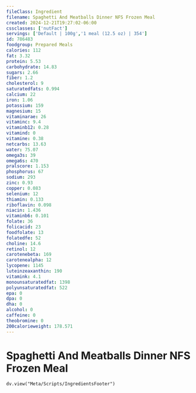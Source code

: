 ```yaml
---
fileClass: Ingredient
filename: Spaghetti And Meatballs Dinner NFS Frozen Meal
created: 2024-12-21T19:27:02-06:00
cssclasses: ['nutFact']
servings: ['Default | 100g','1 meal (12.5 oz) | 354']
id: 786483
foodgroup: Prepared Meals
calories: 112
fat: 3.32
protein: 5.53
carbohydrate: 14.83
sugars: 2.66
fiber: 1.2
cholesterol: 9
saturatedfats: 0.994
calcium: 22
iron: 1.06
potassium: 159
magnesium: 15
vitaminarae: 26
vitaminc: 9.4
vitaminb12: 0.28
vitamind: 0
vitamine: 0.38
netcarbs: 13.63
water: 75.07
omega3s: 39
omega6s: 470
pralscore: 1.153
phosphorus: 67
sodium: 293
zinc: 0.93
copper: 0.083
selenium: 12
thiamin: 0.133
riboflavin: 0.098
niacin: 1.436
vitaminb6: 0.101
folate: 36
folicacid: 23
foodfolate: 13
folatedfe: 52
choline: 14.6
retinol: 12
carotenebeta: 169
carotenealpha: 12
lycopene: 1145
luteinzeaxanthin: 190
vitamink: 4.1
monounsaturatedfat: 1398
polyunsaturatedfat: 522
epa: 0
dpa: 0
dha: 0
alcohol: 0
caffeine: 0
theobromine: 0
200calorieweight: 178.571
---
```


# Spaghetti And Meatballs Dinner NFS Frozen Meal

```dataviewjs
dv.view("Meta/Scripts/IngredientsFooter")
```